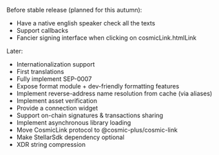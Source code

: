 Before stable release (planned for this autumn):
* Have a native english speaker check all the texts
* Support callbacks
* Fancier signing interface when clicking on cosmicLink.htmlLink

Later:
* Internationalization support
* First translations
* Fully implement SEP-0007
* Expose format module + dev-friendly formatting features
* Implement reverse-address name resolution from cache (via aliases)
* Implement asset verification
* Provide a connection widget
* Support on-chain signatures & transactions sharing
* Implement asynchronous library loading
* Move CosmicLink protocol to @cosmic-plus/cosmic-link
* Make StellarSdk dependency optional
* XDR string compression
